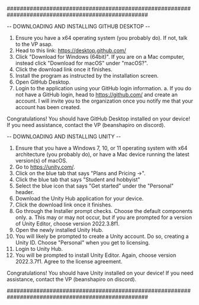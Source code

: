 ###################################################################################################

-- DOWNLOADING AND INSTALLING GITHUB DESKTOP --
1. Ensure you have a x64 operating system (you probably do). If not, talk to the VP asap.
2. Head to this link: https://desktop.github.com/
3. Click "Download for Windows (64bit)". If you are on a Mac computer, instead click
"Download for macOS" under "macOS?".
4. Click the download link once it finishes.
5. Install the program as instructed by the installation screen.
6. Open GitHub Desktop.
7. Login to the application using your GitHub login information.
	a. If you do not have a GitHub login, head to https://github.com/ and create an
account. I will invite you to the organization once you notify me that your account has
been created.

Congratulations! You should have GitHub Desktop installed on your device! If you need
assistance, contact the VP (beanshapiro on discord).

-- DOWNLOADING AND INSTALLING UNITY --
1. Ensure that you have a Windows 7, 10, or 11 operating system with x64 architecture
(you probably do), or have a Mac device running the latest version(s) of macOS.
2. Go to https://unity.com/.
3. Click on the blue tab that says "Plans and Pricing ->".
4. Click the blue tab that says "Student and hobbyist"
5. Select the blue icon that says "Get started" under the "Personal" header.
6. Download the Unity Hub application for your device.
7. Click the download link once it finishes.
8. Go through the Installer prompt checks. Choose the default components only.
	a. This may or may not occur, but if you are prompted for a version of Unity Editor, 
choose version 2022.3.8f1.
9. Open the newly installed Unity Hub.
10. You will likely be prompted to create a Unity account. Do so, creating a Unity ID. Choose
"Personal" when you get to licensing.
11. Login to Unity Hub.
12. You will be prompted to install Unity Editor. Again, choose version 2022.3.7f1. Agree to
the license agreement.

Congratulations! You should have Unity installed on your device! If you need
assistance, contact the VP (beanshapiro on discord).

###################################################################################################
